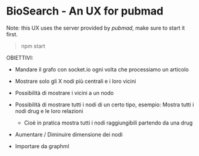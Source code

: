 # BioSearch - An UX for pubmad

Note: this UX uses the server provided by *pubmad*, make sure to start it first.

> npm start

OBIETTIVI:

- Mandare il grafo con socket.io ogni volta che processiamo un articolo

- Mostrare solo gli X nodi più centrali e i loro vicini

- Possibilità di mostrare i vicini a un nodo

- Possibilità di mostrare tutti i nodi di un certo tipo, esempio: Mostra tutti i nodi drug e le loro relazioni
    - Cioè in pratica mostra tutti i nodi raggiungibili partendo da una drug

- Aumentare / Diminuire dimensione dei nodi
- Importare da graphml